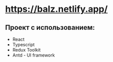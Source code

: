 # https://balz.netlify.app/

<h2> Проект с использованием: </h2>
<ul>
<li>React</li>
<li>Typescript</li>
<li>Redux Toolkit</li>
<li>Antd - UI framework</li>
</ul>
